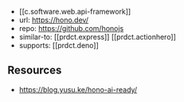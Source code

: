 
- [[c.software.web.api-framework]]
- url: https://hono.dev/
- repo: https://github.com/honojs
- similar-to: [[prdct.express]] [[prdct.actionhero]]
- supports: [[prdct.deno]]

## Resources

- https://blog.yusu.ke/hono-ai-ready/